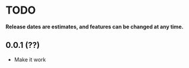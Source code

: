 # TODO

**Release dates are estimates, and features can be changed at any time.**

## 0.0.1 (??)
- Make it work